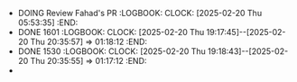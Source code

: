 - DOING Review Fahad's PR
  :LOGBOOK:
  CLOCK: [2025-02-20 Thu 05:53:35]
  :END:
- DONE 1601
  :LOGBOOK:
  CLOCK: [2025-02-20 Thu 19:17:45]--[2025-02-20 Thu 20:35:57] =>  01:18:12
  :END:
- DONE 1530
  :LOGBOOK:
  CLOCK: [2025-02-20 Thu 19:18:43]--[2025-02-20 Thu 20:35:55] =>  01:17:12
  :END:
-